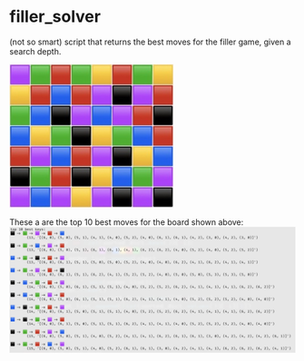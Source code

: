 # filler_solver
(not so smart) script that returns the best moves for the filler game, given a search depth.

![board](https://github.com/Pimveha/filler_solver/blob/main/images/board.jpg?raw=true)


These a are the top 10 best moves for the board shown above:
![top_10](https://github.com/Pimveha/filler_solver/blob/main/images/top_10.jpg?raw=true)
